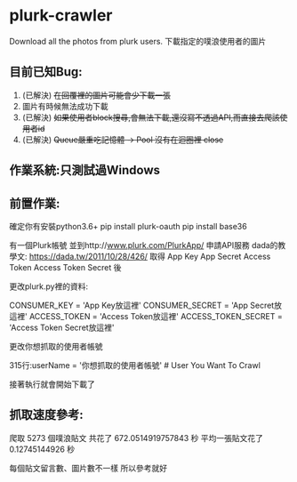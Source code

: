 plurk-crawler
=========================================================
Download all the photos from plurk users. 下載指定的噗浪使用者的圖片

目前已知Bug:
---
1. (已解決) ~~在回覆裡的圖片可能會少下載一張~~
2. 圖片有時候無法成功下載
3. (已解決) ~~如果使用者block搜尋,會無法下載,還沒寫不透過API,而直接去爬該使用者id~~
4. (已解決) ~~Queue嚴重吃記憶體 -> Pool 沒有在迴圈裡 close~~

作業系統:只測試過Windows
---

前置作業:
---

確定你有安裝python3.6+
pip install plurk-oauth
pip install base36

有一個Plurk帳號
並到http://www.plurk.com/PlurkApp/ 申請API服務
dada的教學文: https://dada.tw/2011/10/28/426/
取得
    App Key
    App Secret
    Access Token
    Access Token Secret
後

更改plurk.py裡的資料:

CONSUMER_KEY = 'App Key放這裡'
CONSUMER_SECRET = 'App Secret放這裡'
ACCESS_TOKEN = 'Access Token放這裡'
ACCESS_TOKEN_SECRET = 'Access Token Secret放這裡'

更改你想抓取的使用者帳號

315行:userName = '你想抓取的使用者帳號' # User You Want To Crawl

接著執行就會開始下載了


抓取速度參考:
---

爬取 5273 個噗浪貼文
共花了 672.0514919757843 秒
平均一張貼文花了 0.12745144926 秒

每個貼文留言數、圖片數不一樣
所以參考就好
